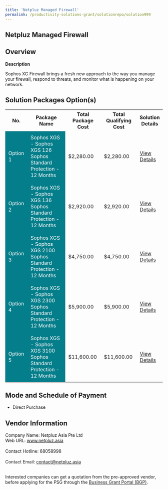 ```yaml
---
title: 'Netpluz Managed Firewall'
permalink: /productivity-solutions-grant/solutionrepo/solution999
---
```


## Netpluz Managed Firewall

## Overview

**Description**

Sophos XG Firewall brings a fresh new approach to the way you manage your firewall, respond to threats, and monitor what is happening on your network.

## Solution Packages Option(s)

<table>
<tr>
<th><b>No.</b></th>
<th><b>Package Name</b></th>
<th><b>Total Package Cost</b></th>
<th><b>Total Qualifying Cost</b></th>
<th><b>Solution Details</b></th>
</tr>
<tr>
<td style='padding: 10px; background-color: #037E8A; color: #FFFFFF;'>Option 1</td>
<td style='padding: 10px; background-color: #037E8A; color: #FFFFFF;'>Sophos XGS - Sophos XGS 126 Sophos Standard Protection - 12 Months</td>
<td style='padding: 10px;'>$2,280.00</td>
<td style='padding: 10px;'>$2,280.00</td>
<td style='padding: 10px;'><a href='/images/psg/Desensitised_Netpluz_Annex3_CR_wef_13_Oct22_Part_1.pdf' target='_blank'>View Details</a></td>
</tr>
<tr>
<td style='padding: 10px; background-color: #037E8A; color: #FFFFFF;'>Option 2</td>
<td style='padding: 10px; background-color: #037E8A; color: #FFFFFF;'>Sophos XGS - Sophos XGS 136 Sophos Standard Protection - 12 Months</td>
<td style='padding: 10px;'>$2,920.00</td>
<td style='padding: 10px;'>$2,920.00</td>
<td style='padding: 10px;'><a href='/images/psg/Desensitised_Netpluz_Annex3_CR_wef_13_Oct22_Part_2.pdf' target='_blank'>View Details</a></td>
</tr>
<tr>
<td style='padding: 10px; background-color: #037E8A; color: #FFFFFF;'>Option 3</td>
<td style='padding: 10px; background-color: #037E8A; color: #FFFFFF;'>Sophos XGS - Sophos XGS 2100 Sophos Standard Protection - 12 Months</td>
<td style='padding: 10px;'>$4,750.00</td>
<td style='padding: 10px;'>$4,750.00</td>
<td style='padding: 10px;'><a href='/images/psg/Desensitised_Netpluz_Annex3_CR_wef_13_Oct22_Part_3.pdf' target='_blank'>View Details</a></td>
</tr>
<tr>
<td style='padding: 10px; background-color: #037E8A; color: #FFFFFF;'>Option 4</td>
<td style='padding: 10px; background-color: #037E8A; color: #FFFFFF;'>Sophos XGS - Sophos XGS 2300 Sophos Standard Protection - 12 Months</td>
<td style='padding: 10px;'>$5,900.00</td>
<td style='padding: 10px;'>$5,900.00</td>
<td style='padding: 10px;'><a href='/images/psg/Desensitised_Netpluz_Annex3_CR_wef_13_Oct22_Part_4.pdf' target='_blank'>View Details</a></td>
</tr>
<tr>
<td style='padding: 10px; background-color: #037E8A; color: #FFFFFF;'>Option 5</td>
<td style='padding: 10px; background-color: #037E8A; color: #FFFFFF;'> Sophos XGS - Sophos XGS 3100 Sophos Standard Protection - 12 Months</td>
<td style='padding: 10px;'>$11,600.00</td>
<td style='padding: 10px;'>$11,600.00</td>
<td style='padding: 10px;'><a href='/images/psg/Desensitised_Netpluz_Annex3_CR_wef_13_Oct22_Part_5.pdf' target='_blank'>View Details</a></td>
</tr>
</table>

## Mode and Schedule of Payment

 - Direct Purchase

## Vendor Information

 Company Name: Netpluz Asia Pte Ltd<br>Web URL: www.netpluz.asia <br><br>Contact Hotline: 68058998 <br><br>Contact Email: contact@netpluz.asia <br><br>

Interested companies can get a quotation from the pre-approved vendor, before applying for the PSG through the <a href='https://www.businessgrants.gov.sg/' target='_blank' rel='noopener'>Business Grant Portal (BGP)</a>.

<script src="/jquery/resize-tables.js"></script>
